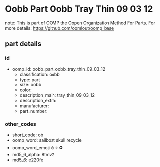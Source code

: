 # Oobb Part Oobb Tray Thin 09 03 12  

note: This is part of OOMP the Oopen Organization Method For Parts. For more details: https://github.com/oomlout/oomp_base

##  part details





### id
* oomp_id: oobb_part_oobb_tray_thin_09_03_12
  * classification: oobb
  * type: part
  * size: oobb
  * color: 
  * description_main: tray_thin_09_03_12
  * description_extra: 
  * manufacturer: 
  * part_number: 

### other_codes
* short_code: ob
* oomp_word: sailboat skull recycle
* oomp_word_emoji :sailboat: :skull: :recycle:
* md5_6_alpha: 8tmv2
* md5_6: e220fe